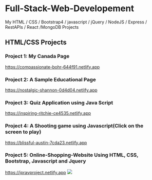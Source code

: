 # Full-Stack-Web-Developement
My HTML / CSS / Bootstrap4 / javascript / jQuery / NodeJS / Express / RestAPIs / React /MongoDB Projects

## HTML/CSS Projects
### Project 1: My Canada Page
https://compassionate-bohr-644f91.netlify.app

### Project 2: A Sample Educational Page
https://nostalgic-shannon-0d4d04.netlify.app

### Project 3: Quiz Application using Java Script
https://inspiring-ritchie-ce4535.netlify.app

### Project 4: A Shooting game using Javascript(Click on the screen to play)
https://blissful-austin-7cda23.netlify.app

### Project 5: Online-Shopping-Website Using HTML, CSS, Bootstrap, Javascript and Jquery
https://jpravproject.netlify.app
![](project.gif)

